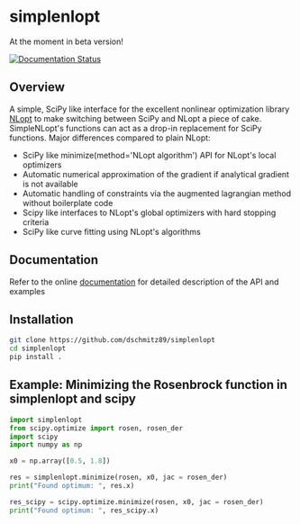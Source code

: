 # simplenlopt
At the moment in beta version! 

[![Documentation Status](https://readthedocs.org/projects/simplenlopt/badge/?version=latest)](https://simplenlopt.readthedocs.io/en/latest/?badge=latest)

## Overview
A simple, SciPy like interface for the excellent nonlinear optimization library [NLopt](https://github.com/stevengj/nlopt) to make switching between SciPy and NLopt a piece of cake. SimpleNLopt's functions can act as a drop-in replacement for SciPy functions. Major differences compared to plain NLopt:

* SciPy like minimize(method='NLopt algorithm') API for NLopt's local optimizers
* Automatic numerical approximation of the gradient if analytical gradient is not available
* Automatic handling of constraints via the augmented lagrangian method without boilerplate code
* Scipy like interfaces to NLopt's global optimizers with hard stopping criteria
* SciPy like curve fitting using NLopt's algorithms

## Documentation
Refer to the online [documentation](https://simplenlopt.readthedocs.io/en/latest/index.html) for detailed description of the API and examples 

## Installation
```bash
git clone https://github.com/dschmitz89/simplenlopt
cd simplenlopt
pip install .
```

## Example: Minimizing the Rosenbrock function in simplenlopt and scipy
```python
import simplenlopt
from scipy.optimize import rosen, rosen_der
import scipy
import numpy as np

x0 = np.array([0.5, 1.8])

res = simplenlopt.minimize(rosen, x0, jac = rosen_der)
print("Found optimum: ", res.x)

res_scipy = scipy.optimize.minimize(rosen, x0, jac = rosen_der)
print("Found optimum: ", res_scipy.x)
```